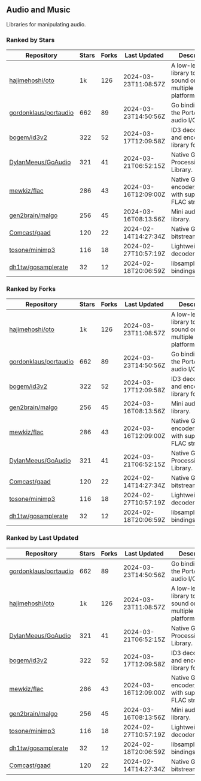 ## Audio and Music

Libraries for manipulating audio.

### Ranked by Stars

| Repository | Stars | Forks | Last Updated | Description | 
|------------|-------|-------|--------------|-------------|
| [hajimehoshi/oto](https://github.com/hajimehoshi/oto) | 1k | 126 | 2024-03-23T11:08:57Z |  A low-level library to play sound on multiple platforms. |
| [gordonklaus/portaudio](https://github.com/gordonklaus/portaudio) | 662 | 89 | 2024-03-23T14:50:56Z |  Go bindings for the PortAudio audio I/O library. |
| [bogem/id3v2](https://github.com/bogem/id3v2) | 322 | 52 | 2024-03-17T12:09:58Z |  ID3 decoding and encoding library for Go. |
| [DylanMeeus/GoAudio](https://github.com/DylanMeeus/GoAudio) | 321 | 41 | 2024-03-21T06:52:15Z |  Native Go Audio Processing Library. |
| [mewkiz/flac](https://github.com/mewkiz/flac) | 286 | 43 | 2024-03-16T12:09:00Z |  Native Go FLAC encoder/decoder with support for FLAC streams. |
| [gen2brain/malgo](https://github.com/gen2brain/malgo) | 256 | 45 | 2024-03-16T08:13:56Z |  Mini audio library. |
| [Comcast/gaad](https://github.com/Comcast/gaad) | 120 | 22 | 2024-02-14T14:27:34Z |  Native Go AAC bitstream parser. |
| [tosone/minimp3](https://github.com/tosone/minimp3) | 116 | 18 | 2024-02-27T10:57:19Z |  Lightweight MP3 decoder library. |
| [dh1tw/gosamplerate](https://github.com/dh1tw/gosamplerate) | 32 | 12 | 2024-02-18T20:06:59Z |  libsamplerate bindings for go. |

### Ranked by Forks

| Repository | Stars | Forks | Last Updated | Description | 
|------------|-------|-------|--------------|-------------|
| [hajimehoshi/oto](https://github.com/hajimehoshi/oto) | 1k | 126 | 2024-03-23T11:08:57Z |  A low-level library to play sound on multiple platforms. |
| [gordonklaus/portaudio](https://github.com/gordonklaus/portaudio) | 662 | 89 | 2024-03-23T14:50:56Z |  Go bindings for the PortAudio audio I/O library. |
| [bogem/id3v2](https://github.com/bogem/id3v2) | 322 | 52 | 2024-03-17T12:09:58Z |  ID3 decoding and encoding library for Go. |
| [gen2brain/malgo](https://github.com/gen2brain/malgo) | 256 | 45 | 2024-03-16T08:13:56Z |  Mini audio library. |
| [mewkiz/flac](https://github.com/mewkiz/flac) | 286 | 43 | 2024-03-16T12:09:00Z |  Native Go FLAC encoder/decoder with support for FLAC streams. |
| [DylanMeeus/GoAudio](https://github.com/DylanMeeus/GoAudio) | 321 | 41 | 2024-03-21T06:52:15Z |  Native Go Audio Processing Library. |
| [Comcast/gaad](https://github.com/Comcast/gaad) | 120 | 22 | 2024-02-14T14:27:34Z |  Native Go AAC bitstream parser. |
| [tosone/minimp3](https://github.com/tosone/minimp3) | 116 | 18 | 2024-02-27T10:57:19Z |  Lightweight MP3 decoder library. |
| [dh1tw/gosamplerate](https://github.com/dh1tw/gosamplerate) | 32 | 12 | 2024-02-18T20:06:59Z |  libsamplerate bindings for go. |

### Ranked by Last Updated

| Repository | Stars | Forks | Last Updated | Description | 
|------------|-------|-------|--------------|-------------|
| [gordonklaus/portaudio](https://github.com/gordonklaus/portaudio) | 662 | 89 | 2024-03-23T14:50:56Z |  Go bindings for the PortAudio audio I/O library. |
| [hajimehoshi/oto](https://github.com/hajimehoshi/oto) | 1k | 126 | 2024-03-23T11:08:57Z |  A low-level library to play sound on multiple platforms. |
| [DylanMeeus/GoAudio](https://github.com/DylanMeeus/GoAudio) | 321 | 41 | 2024-03-21T06:52:15Z |  Native Go Audio Processing Library. |
| [bogem/id3v2](https://github.com/bogem/id3v2) | 322 | 52 | 2024-03-17T12:09:58Z |  ID3 decoding and encoding library for Go. |
| [mewkiz/flac](https://github.com/mewkiz/flac) | 286 | 43 | 2024-03-16T12:09:00Z |  Native Go FLAC encoder/decoder with support for FLAC streams. |
| [gen2brain/malgo](https://github.com/gen2brain/malgo) | 256 | 45 | 2024-03-16T08:13:56Z |  Mini audio library. |
| [tosone/minimp3](https://github.com/tosone/minimp3) | 116 | 18 | 2024-02-27T10:57:19Z |  Lightweight MP3 decoder library. |
| [dh1tw/gosamplerate](https://github.com/dh1tw/gosamplerate) | 32 | 12 | 2024-02-18T20:06:59Z |  libsamplerate bindings for go. |
| [Comcast/gaad](https://github.com/Comcast/gaad) | 120 | 22 | 2024-02-14T14:27:34Z |  Native Go AAC bitstream parser. |

